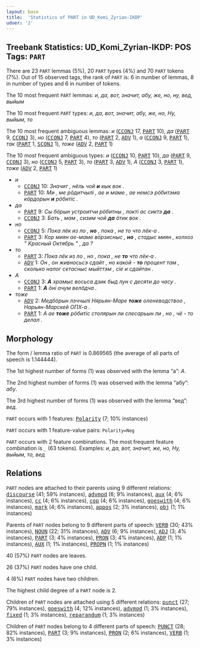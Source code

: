 ```yaml
---
layout: base
title:  'Statistics of PART in UD_Komi_Zyrian-IKDP'
udver: '2'
---
```


## Treebank Statistics: UD_Komi_Zyrian-IKDP: POS Tags: `PART`

There are 23 `PART` lemmas (5%), 20 `PART` types (4%) and 70 `PART` tokens (7%).
Out of 15 observed tags, the rank of `PART` is: 6 in number of lemmas, 8 in number of types and 6 in number of tokens.

The 10 most frequent `PART` lemmas: <em>и, да, вот, значит, абу, же, но, ну, вед, выйым</em>

The 10 most frequent `PART` types:  <em>и, да, вот, значит, абу, же, но, Ну, выйым, то</em>

The 10 most frequent ambiguous lemmas: <em>и</em> (<tt><a href="kpv_ikdp-pos-CCONJ.html">CCONJ</a></tt> 17, <tt><a href="kpv_ikdp-pos-PART.html">PART</a></tt> 10), <em>да</em> (<tt><a href="kpv_ikdp-pos-PART.html">PART</a></tt> 9, <tt><a href="kpv_ikdp-pos-CCONJ.html">CCONJ</a></tt> 3), <em>но</em> (<tt><a href="kpv_ikdp-pos-CCONJ.html">CCONJ</a></tt> 7, <tt><a href="kpv_ikdp-pos-PART.html">PART</a></tt> 4), <em>то</em> (<tt><a href="kpv_ikdp-pos-PART.html">PART</a></tt> 2, <tt><a href="kpv_ikdp-pos-ADV.html">ADV</a></tt> 1), <em>а</em> (<tt><a href="kpv_ikdp-pos-CCONJ.html">CCONJ</a></tt> 9, <tt><a href="kpv_ikdp-pos-PART.html">PART</a></tt> 1), <em>так</em> (<tt><a href="kpv_ikdp-pos-PART.html">PART</a></tt> 1, <tt><a href="kpv_ikdp-pos-SCONJ.html">SCONJ</a></tt> 1), <em>тоже</em> (<tt><a href="kpv_ikdp-pos-ADV.html">ADV</a></tt> 2, <tt><a href="kpv_ikdp-pos-PART.html">PART</a></tt> 1)

The 10 most frequent ambiguous types:  <em>и</em> (<tt><a href="kpv_ikdp-pos-CCONJ.html">CCONJ</a></tt> 10, <tt><a href="kpv_ikdp-pos-PART.html">PART</a></tt> 10), <em>да</em> (<tt><a href="kpv_ikdp-pos-PART.html">PART</a></tt> 9, <tt><a href="kpv_ikdp-pos-CCONJ.html">CCONJ</a></tt> 3), <em>но</em> (<tt><a href="kpv_ikdp-pos-CCONJ.html">CCONJ</a></tt> 5, <tt><a href="kpv_ikdp-pos-PART.html">PART</a></tt> 3), <em>то</em> (<tt><a href="kpv_ikdp-pos-PART.html">PART</a></tt> 3, <tt><a href="kpv_ikdp-pos-ADV.html">ADV</a></tt> 1), <em>А</em> (<tt><a href="kpv_ikdp-pos-CCONJ.html">CCONJ</a></tt> 3, <tt><a href="kpv_ikdp-pos-PART.html">PART</a></tt> 1), <em>тоже</em> (<tt><a href="kpv_ikdp-pos-ADV.html">ADV</a></tt> 2, <tt><a href="kpv_ikdp-pos-PART.html">PART</a></tt> 1)


* <em>и</em>
  * <tt><a href="kpv_ikdp-pos-CCONJ.html">CCONJ</a></tt> 10: <em>Значит , нёль чой <b>и</b> кык вок .</em>
  * <tt><a href="kpv_ikdp-pos-PART.html">PART</a></tt> 10: <em>Ми , ме рӧдитчылі , ае и маме , ае немсэ рӧбитэма кӧрдорын <b>и</b> рӧбитіс .</em>
* <em>да</em>
  * <tt><a href="kpv_ikdp-pos-PART.html">PART</a></tt> 9: <em>Сы бӧрын устроитчи рӧбитны , локті ас сиктэ <b>да</b> .</em>
  * <tt><a href="kpv_ikdp-pos-CCONJ.html">CCONJ</a></tt> 3: <em>Бать , мам , сизим чой <b>да</b> ӧтик вок .</em>
* <em>но</em>
  * <tt><a href="kpv_ikdp-pos-CCONJ.html">CCONJ</a></tt> 5: <em>Пока лёк из ло , <b>но</b> , пока , не то что лёк-а .</em>
  * <tt><a href="kpv_ikdp-pos-PART.html">PART</a></tt> 3: <em>Кор миян ае-маме вӧрзисныс , <b>но</b> , стадыс миян , колхоз " Красный Октябрь " , да ?</em>
* <em>то</em>
  * <tt><a href="kpv_ikdp-pos-PART.html">PART</a></tt> 3: <em>Пока лёк из ло , но , пока , не <b>то</b> что лёк-а .</em>
  * <tt><a href="kpv_ikdp-pos-ADV.html">ADV</a></tt> 1: <em>Он , он живносьсэ сдайт , но какой - <b>то</b> процент там , сколько налог сетасныс мыйттэм , сіе и сдайтан .</em>
* <em>А</em>
  * <tt><a href="kpv_ikdp-pos-CCONJ.html">CCONJ</a></tt> 3: <em><b>А</b> храмыс восьса дзик быд лун с десяти до часу .</em>
  * <tt><a href="kpv_ikdp-pos-PART.html">PART</a></tt> 1: <em><b>А</b> ӧні ачум велӧдча .</em>
* <em>тоже</em>
  * <tt><a href="kpv_ikdp-pos-ADV.html">ADV</a></tt> 2: <em>Медбӧрын лэччылі Нярьян-Маре <b>тоже</b> оленеводствоо , Нарьян-Марскей ОПХ-а .</em>
  * <tt><a href="kpv_ikdp-pos-PART.html">PART</a></tt> 1: <em>А ае <b>тоже</b> рӧбитіс столярын ли слесарьын ли , но , чё - то делал .</em>

## Morphology

The form / lemma ratio of `PART` is 0.869565 (the average of all parts of speech is 1.144444).

The 1st highest number of forms (1) was observed with the lemma “а”: <em>А</em>.

The 2nd highest number of forms (1) was observed with the lemma “абу”: <em>абу</em>.

The 3rd highest number of forms (1) was observed with the lemma “вед”: <em>вед</em>.

`PART` occurs with 1 features: <tt><a href="kpv_ikdp-feat-Polarity.html">Polarity</a></tt> (7; 10% instances)

`PART` occurs with 1 feature-value pairs: `Polarity=Neg`

`PART` occurs with 2 feature combinations.
The most frequent feature combination is `_` (63 tokens).
Examples: <em>и, да, вот, значит, же, но, Ну, выйым, то, вед</em>


## Relations

`PART` nodes are attached to their parents using 9 different relations: <tt><a href="kpv_ikdp-dep-discourse.html">discourse</a></tt> (41; 59% instances), <tt><a href="kpv_ikdp-dep-advmod.html">advmod</a></tt> (6; 9% instances), <tt><a href="kpv_ikdp-dep-aux.html">aux</a></tt> (4; 6% instances), <tt><a href="kpv_ikdp-dep-cc.html">cc</a></tt> (4; 6% instances), <tt><a href="kpv_ikdp-dep-cop.html">cop</a></tt> (4; 6% instances), <tt><a href="kpv_ikdp-dep-goeswith.html">goeswith</a></tt> (4; 6% instances), <tt><a href="kpv_ikdp-dep-mark.html">mark</a></tt> (4; 6% instances), <tt><a href="kpv_ikdp-dep-appos.html">appos</a></tt> (2; 3% instances), <tt><a href="kpv_ikdp-dep-obj.html">obj</a></tt> (1; 1% instances)

Parents of `PART` nodes belong to 9 different parts of speech: <tt><a href="kpv_ikdp-pos-VERB.html">VERB</a></tt> (30; 43% instances), <tt><a href="kpv_ikdp-pos-NOUN.html">NOUN</a></tt> (22; 31% instances), <tt><a href="kpv_ikdp-pos-ADV.html">ADV</a></tt> (6; 9% instances), <tt><a href="kpv_ikdp-pos-ADJ.html">ADJ</a></tt> (3; 4% instances), <tt><a href="kpv_ikdp-pos-PART.html">PART</a></tt> (3; 4% instances), <tt><a href="kpv_ikdp-pos-PRON.html">PRON</a></tt> (3; 4% instances), <tt><a href="kpv_ikdp-pos-ADP.html">ADP</a></tt> (1; 1% instances), <tt><a href="kpv_ikdp-pos-AUX.html">AUX</a></tt> (1; 1% instances), <tt><a href="kpv_ikdp-pos-PROPN.html">PROPN</a></tt> (1; 1% instances)

40 (57%) `PART` nodes are leaves.

26 (37%) `PART` nodes have one child.

4 (6%) `PART` nodes have two children.

The highest child degree of a `PART` node is 2.

Children of `PART` nodes are attached using 5 different relations: <tt><a href="kpv_ikdp-dep-punct.html">punct</a></tt> (27; 79% instances), <tt><a href="kpv_ikdp-dep-goeswith.html">goeswith</a></tt> (4; 12% instances), <tt><a href="kpv_ikdp-dep-advmod.html">advmod</a></tt> (1; 3% instances), <tt><a href="kpv_ikdp-dep-fixed.html">fixed</a></tt> (1; 3% instances), <tt><a href="kpv_ikdp-dep-reparandum.html">reparandum</a></tt> (1; 3% instances)

Children of `PART` nodes belong to 4 different parts of speech: <tt><a href="kpv_ikdp-pos-PUNCT.html">PUNCT</a></tt> (28; 82% instances), <tt><a href="kpv_ikdp-pos-PART.html">PART</a></tt> (3; 9% instances), <tt><a href="kpv_ikdp-pos-PRON.html">PRON</a></tt> (2; 6% instances), <tt><a href="kpv_ikdp-pos-VERB.html">VERB</a></tt> (1; 3% instances)

